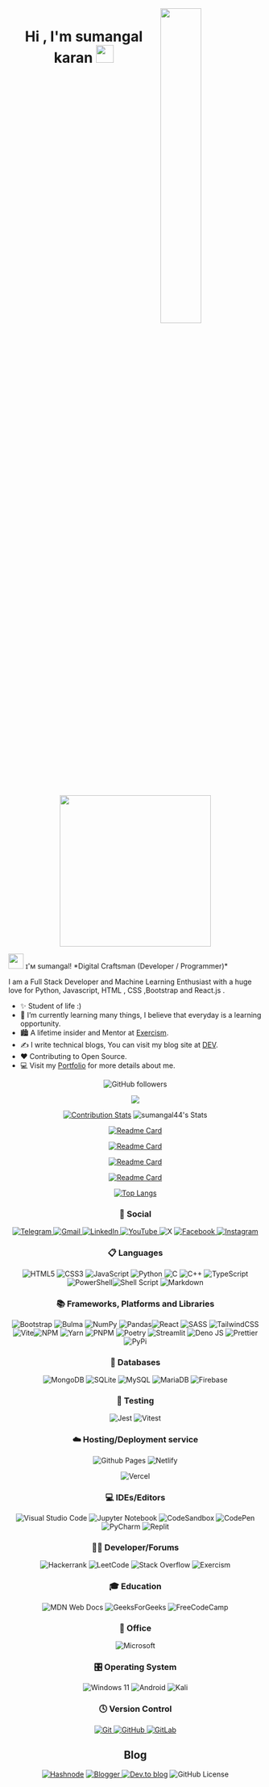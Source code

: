 <!--Night Owl image-->
<div>
  <img align="right" width="40%" src="https://owlbertsio-resized.s3.amazonaws.com/Popper.psd.full.png">
</div>
<!--Header Name-->
<h1 align="center"><b>Hi , I'm  sumangal karan </b><img src="https://media.giphy.com/media/hvRJCLFzcasrR4ia7z/giphy.gif" width="35"></h1>
<p align="center">
  <br><br>
  <img src="https://little.kylerconway.com/images/golang-what.gif" width="300">
</p>
<img src="https://emojis.slackmojis.com/emojis/images/1531849430/4246/blob-sunglasses.gif?1531849430" width="30"/> ɪ'ᴍ sumangal! 
*Digital Craftsman (Developer / Programmer)*
<br />
<!--Start Intro-->
<p align="left">I am a Full Stack Developer and Machine Learning Enthusiast with a huge love for Python, Javascript, HTML , CSS ,Bootstrap and React.js   . </p>

- ✨ Student of life :)
- 🌱 I’m currently learning many things, I believe that everyday is a learning opportunity.
- 🏙 A lifetime insider and Mentor at [Exercism](https://exercism.org/profiles/Sumangal44).
- ✍ I write technical blogs, You can visit my blog site at [DEV](https://dev.to/sumangal44).
- ❤ Contributing to Open Source.
- 💻 Visit my [Portfolio](https://sumangal44.github.io) for more details about me.
  <!--End Intro-->

<div align = "center" ,display="flex">  

![GitHub followers](https://img.shields.io/github/followers/sumangal44)

[![](https://visitcount.itsvg.in/api?id=sumangal44&label=Profile%20Views&color=0&icon=0&pretty=false)](https://visitcount.itsvg.in)   

[![Contribution Stats](https://github-contribution-stats.vercel.app/api/?username=sumangal44&theme=dark)](https://github.com/LordDashMe/github-contribution-stats/)
![sumangal44's Stats](https://github-readme-stats.vercel.app/api?username=sumangal44&theme=dark&show_icons=true&hide_border=false&count_private=true&show=prs_merged,prs_merged_percentage)  


 [![Readme Card](https://github-readme-stats.vercel.app/api/pin/?username=sumangal44&repo=ReflexUI)](https://github.com/anuraghazra/github-readme-stats)


[![Readme Card](https://github-readme-stats.vercel.app/api/pin/?username=sumangal44&repo=reference)](https://github.com/anuraghazra/github-readme-stats)

 [![Readme Card](https://github-readme-stats.vercel.app/api/pin/?username=sumangal44&repo=project-idx-theme)](https://github.com/anuraghazra/github-readme-stats)
 
 [![Readme Card](https://github-readme-stats.vercel.app/api/pin/?username=sumangal44&repo=C-Projects-Collection)](https://github.com/anuraghazra/github-readme-stats)



[![Top Langs](https://github-readme-stats.vercel.app/api/top-langs/?username=sumangal44)](https://github.com/anuraghazra/github-readme-stats)

### 💬 Social

<a href="https://t.me/sumangalkaran" >![Telegram](https://img.shields.io/badge/Telegram-2CA5E0?style=for-the-badge&logo=telegram&logoColor=white) </a><a href="https://mail.google.com/mail/?view=cm&fs=1&to=sumangalkaran44@gmail.com">![Gmail](https://img.shields.io/badge/Gmail-D14836?style=for-the-badge&logo=gmail&logoColor=white) </a><a href="https://www.linkedin.com/in/sumangal-karan-468076267">![LinkedIn](https://img.shields.io/badge/linkedin-%230077B5.svg?style=for-the-badge&logo=linkedin&logoColor=white) </a><a href="http://www.youtube.com/@DesicodeDiaries">![YouTube](https://img.shields.io/badge/YouTube-%23FF0000.svg?style=for-the-badge&logo=YouTube&logoColor=white) </a><a>![X](https://img.shields.io/badge/X-%23000000.svg?style=for-the-badge&logo=X&logoColor=white) </a> <a href ="https://www.facebook.com/profile.php?id=100080837876148">![Facebook](https://img.shields.io/badge/Facebook-%231877F2.svg?style=for-the-badge&logo=Facebook&logoColor=white) </a><a href="https://www.instagram.com/sumangal_karan">![Instagram](https://img.shields.io/badge/Instagram-%23E4405F.svg?style=for-the-badge&logo=Instagram&logoColor=white)</a>

### 📋 Languages

![HTML5](https://img.shields.io/badge/html5-%23E34F26.svg?style=for-the-badge&logo=html5&logoColor=white) ![CSS3](https://img.shields.io/badge/css3-%231572B6.svg?style=for-the-badge&logo=css3&logoColor=white) ![JavaScript](https://img.shields.io/badge/javascript-%23323330.svg?style=for-the-badge&logo=javascript&logoColor=%23F7DF1E) ![Python](https://img.shields.io/badge/python-3670A0?style=for-the-badge&logo=python&logoColor=ffdd54) ![C](https://img.shields.io/badge/c-%2300599C.svg?style=for-the-badge&logo=c&logoColor=white) ![C++](https://img.shields.io/badge/c++-%2300599C.svg?style=for-the-badge&logo=c%2B%2B&logoColor=white) ![TypeScript](https://img.shields.io/badge/typescript-%23007ACC.svg?style=for-the-badge&logo=typescript&logoColor=white) ![PowerShell](https://img.shields.io/badge/PowerShell-%235391FE.svg?style=for-the-badge&logo=powershell&logoColor=white)![Shell Script](https://img.shields.io/badge/shell_script-%23121011.svg?style=for-the-badge&logo=gnu-bash&logoColor=white)
![Markdown](https://img.shields.io/badge/markdown-%23000000.svg?style=for-the-badge&logo=markdown&logoColor=white)


### 📚 Frameworks, Platforms and Libraries

![Bootstrap](https://img.shields.io/badge/bootstrap-%238511FA.svg?style=for-the-badge&logo=bootstrap&logoColor=white) ![Bulma](https://img.shields.io/badge/bulma-00D0B1?style=for-the-badge&logo=bulma&logoColor=white)
![NumPy](https://img.shields.io/badge/numpy-%23013243.svg?style=for-the-badge&logo=numpy&logoColor=white)
![Pandas](https://img.shields.io/badge/pandas-%23150458.svg?style=for-the-badge&logo=pandas&logoColor=white)![React](https://img.shields.io/badge/react-%2320232a.svg?style=for-the-badge&logo=react&logoColor=%2361DAFB) ![SASS](https://img.shields.io/badge/SASS-hotpink.svg?style=for-the-badge&logo=SASS&logoColor=white) ![TailwindCSS](https://img.shields.io/badge/tailwindcss-%2338B2AC.svg?style=for-the-badge&logo=tailwind-css&logoColor=white) ![Vite](https://img.shields.io/badge/vite-%23646CFF.svg?style=for-the-badge&logo=vite&logoColor=white)![NPM](https://img.shields.io/badge/NPM-%23CB3837.svg?style=for-the-badge&logo=npm&logoColor=white) ![Yarn](https://img.shields.io/badge/yarn-%232C8EBB.svg?style=for-the-badge&logo=yarn&logoColor=white) 
![PNPM](https://img.shields.io/badge/pnpm-%234a4a4a.svg?style=for-the-badge&logo=pnpm&logoColor=f69220)
![Poetry](https://img.shields.io/badge/Poetry-%233B82F6.svg?style=for-the-badge&logo=poetry&logoColor=0B3D8D)
![Streamlit](https://img.shields.io/badge/Streamlit-%23FE4B4B.svg?style=for-the-badge&logo=streamlit&logoColor=white)
![Deno JS](https://img.shields.io/badge/deno%20js-000000?style=for-the-badge&logo=deno&logoColor=white)
![Prettier](https://img.shields.io/badge/prettier-%23F7B93E.svg?style=for-the-badge&logo=prettier&logoColor=black)
![PyPi](https://img.shields.io/badge/pypi-%23ececec.svg?style=for-the-badge&logo=pypi&logoColor=1f73b7)
### 💾 Databases

<a>![MongoDB](https://img.shields.io/badge/MongoDB-%234ea94b.svg?style=for-the-badge&logo=mongodb&logoColor=white) </a><a>![SQLite](https://img.shields.io/badge/sqlite-%2307405e.svg?style=for-the-badge&logo=sqlite&logoColor=white) </a><a>![MySQL](https://img.shields.io/badge/mysql-4479A1.svg?style=for-the-badge&logo=mysql&logoColor=white) </a><a>![MariaDB](https://img.shields.io/badge/MariaDB-003545?style=for-the-badge&logo=mariadb&logoColor=white) </a><a>![Firebase](https://img.shields.io/badge/firebase-a08021?style=for-the-badge&logo=firebase&logoColor=ffcd34)</a>

### 🧪 Testing
![Jest](https://img.shields.io/badge/-jest-%23C21325?style=for-the-badge&logo=jest&logoColor=white)
![Vitest](https://img.shields.io/badge/-Vitest-252529?style=for-the-badge&logo=vitest&logoColor=FCC72B)

### ☁️ Hosting/Deployment service

![Github Pages](https://img.shields.io/badge/github%20pages-121013?style=for-the-badge&logo=github&logoColor=white) ![Netlify](https://img.shields.io/badge/netlify-%23000000.svg?style=for-the-badge&logo=netlify&logoColor=#00C7B7)

![Vercel](https://img.shields.io/badge/vercel-%23000000.svg?style=for-the-badge&logo=vercel&logoColor=white)

### 💻 IDEs/Editors

![Visual Studio Code](https://img.shields.io/badge/Visual%20Studio%20Code-0078d7.svg?style=for-the-badge&logo=visual-studio-code&logoColor=white) 
![Jupyter Notebook](https://img.shields.io/badge/jupyter-%23FA0F00.svg?style=for-the-badge&logo=jupyter&logoColor=white) ![CodeSandbox](https://img.shields.io/badge/Codesandbox-040404?style=for-the-badge&logo=codesandbox&logoColor=DBDBDB) ![CodePen](https://img.shields.io/badge/Codepen-000000?style=for-the-badge&logo=codepen&logoColor=white)
![PyCharm](https://img.shields.io/badge/pycharm-143?style=for-the-badge&logo=pycharm&logoColor=black&color=black&labelColor=green)
![Replit](https://img.shields.io/badge/Replit-DD1200?style=for-the-badge&logo=Replit&logoColor=white)


### 🧑‍💻 Developer/Forums

<a>![Hackerrank](https://img.shields.io/badge/-Hackerrank-2EC866?style=for-the-badge&logo=HackerRank&logoColor=white) </a><a>![LeetCode](https://img.shields.io/badge/LeetCode-000000?style=for-the-badge&logo=LeetCode&logoColor=#d16c06) </a><a>![Stack Overflow](https://img.shields.io/badge/-Stackoverflow-FE7A16?style=for-the-badge&logo=stack-overflow&logoColor=white) </a><a>![Exercism](https://img.shields.io/badge/Exercism-009CAB?style=for-the-badge&logo=exercism&logoColor=white)
</a>

### 🎓 Education

<a>![MDN Web Docs](https://img.shields.io/badge/MDN_Web_Docs-black?style=for-the-badge&logo=mdnwebdocs&logoColor=white) </a><a>![GeeksForGeeks](https://img.shields.io/badge/GeeksforGeeks-gray?style=for-the-badge&logo=geeksforgeeks&logoColor=35914c) </a><a>![FreeCodeCamp](https://img.shields.io/badge/Freecodecamp-%23123.svg?&style=for-the-badge&logo=freecodecamp&logoColor=green)</a>

### 🏢 Office

<a>![Microsoft](https://img.shields.io/badge/Microsoft-0078D4?style=for-the-badge&logo=microsoft&logoColor=white) </a>

### 🎛️ Operating System

<a>![Windows 11](https://img.shields.io/badge/Windows%2011-%230079d5.svg?style=for-the-badge&logo=Windows%2011&logoColor=white) </a><a>![Android](https://img.shields.io/badge/Android-3DDC84?style=for-the-badge&logo=android&logoColor=white) </a><a>![Kali](https://img.shields.io/badge/Kali-268BEE?style=for-the-badge&logo=kalilinux&logoColor=white)
</a>

### 🕓 Version Control

<a href="">![Git](https://img.shields.io/badge/git-%23F05033.svg?style=for-the-badge&logo=git&logoColor=white) </a><a href="">![GitHub](https://img.shields.io/badge/github-%23121011.svg?style=for-the-badge&logo=github&logoColor=white) </a><a href="">![GitLab](https://img.shields.io/badge/gitlab-%23181717.svg?style=for-the-badge&logo=gitlab&logoColor=white)
</a>

## Blog

<a href="https://hashnode.com/@sumangal364 " >![Hashnode](https://img.shields.io/badge/Hashnode-2962FF?style=for-the-badge&logo=hashnode&logoColor=white)</a>
<a href ="">![Blogger](https://img.shields.io/badge/Blogger-FF5722?style=for-the-badge&logo=blogger&logoColor=white) </a><a href ="">![Dev.to blog](https://img.shields.io/badge/dev.to-0A0A0A?style=for-the-badge&logo=dev.to&logoColor=white)</a>
![GitHub License](https://img.shields.io/github/license/sumangal44/sumangal44)

</div>

